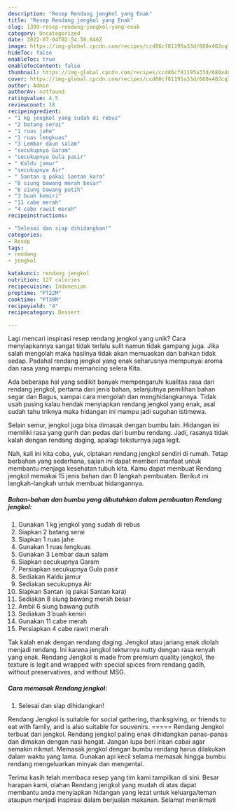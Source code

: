 ```yaml
---
description: "Resep Rendang jengkol yang Enak"
title: "Resep Rendang jengkol yang Enak"
slug: 1399-resep-rendang-jengkol-yang-enak
category: Uncategorized
date: 2022-07-04T02:54:50.646Z
image: https://img-global.cpcdn.com/recipes/ccd86cf81195a33d/680x482cq70/rendang-jengkol-foto-resep-utama.jpg
hideToc: false
enableToc: true
enableTocContent: false
thumbnail: https://img-global.cpcdn.com/recipes/ccd86cf81195a33d/680x482cq70/rendang-jengkol-foto-resep-utama.jpg
cover: https://img-global.cpcdn.com/recipes/ccd86cf81195a33d/680x482cq70/rendang-jengkol-foto-resep-utama.jpg
author: Admin
authorAv: notfound
ratingvalue: 4.5
reviewcount: 18
recipeingredient:
- "1 kg jengkol yang sudah di rebus"
- "2 batang serai"
- "1 ruas jahe"
- "1 ruas lengkuas"
- "3 Lembar daun salam"
- "secukupnya Garam"
- "secukupnya Gula pasir"
- " Kaldu jamur"
- "secukupnya Air"
- " Santan q pakai Santan kara"
- "8 siung bawang merah besar"
- "6 siung bawang putih"
- "3 buah kemiri"
- "11 cabe merah"
- "4 cabe rawit merah"
recipeinstructions:

- "Selesai dan siap dihidangkan!"
categories:
- Resep
tags:
- rendang
- jengkol

katakunci: rendang jengkol 
nutrition: 127 calories
recipecuisine: Indonesian
preptime: "PT22M"
cooktime: "PT30M"
recipeyield: "4"
recipecategory: Dessert

---
```





Lagi mencari inspirasi resep rendang jengkol yang unik? Cara menyiapkannya sangat tidak terlalu sulit namun tidak gampang juga. Jika salah mengolah maka hasilnya tidak akan memuaskan dan bahkan tidak sedap. Padahal rendang jengkol yang enak seharusnya mempunyai aroma dan rasa yang mampu memancing selera Kita.





Ada beberapa hal yang sedikit banyak mempengaruhi kualitas rasa dari rendang jengkol, pertama dari jenis bahan, selanjutnya pemilihan bahan segar dan Bagus, sampai cara mengolah dan menghidangkannya. Tidak usah pusing kalau hendak menyiapkan rendang jengkol yang enak,      asal sudah tahu triknya maka hidangan ini mampu jadi suguhan istimewa.














Selain semur, jengkol juga bisa dimasak dengan bumbu lain. Hidangan ini memiliki rasa yang gurih dan pedas dari bumbu rendang. Jadi, rasanya tidak kalah dengan rendang daging, apalagi teksturnya juga legit.






Nah, kali ini kita coba, yuk, ciptakan rendang jengkol sendiri di rumah. Tetap berbahan yang sederhana, sajian ini dapat memberi manfaat untuk membantu menjaga kesehatan tubuh kita. Kamu dapat membuat Rendang jengkol memakai 15 jenis bahan dan 0 langkah pembuatan. Berikut ini langkah-langkah untuk membuat hidangannya.

<!--inarticleads1-->

##### Bahan-bahan dan bumbu yang dibutuhkan dalam pembuatan Rendang jengkol:

1. Gunakan 1 kg jengkol yang sudah di rebus
1. Siapkan 2 batang serai
1. Siapkan 1 ruas jahe
1. Gunakan 1 ruas lengkuas
1. Gunakan 3 Lembar daun salam
1. Siapkan secukupnya Garam
1. Persiapkan secukupnya Gula pasir
1. Sediakan  Kaldu jamur
1. Sediakan secukupnya Air
1. Siapkan  Santan (q pakai Santan kara)
1. Sediakan 8 siung bawang merah besar
1. Ambil 6 siung bawang putih
1. Sediakan 3 buah kemiri
1. Gunakan 11 cabe merah
1. Persiapkan 4 cabe rawit merah


Tak kalah enak dengan rendang daging. Jengkol atau jariang enak diolah menjadi rendang. Ini karena jengkol tekturnya nutty dengan rasa renyah yang enak. Rendang Jengkol is made from premium quality jengkol, the texture is legit and wrapped with special spices from rendang gadih, without preservatives, and without MSG. 

<!--inarticleads2-->

##### Cara memasak Rendang jengkol:


1. Selesai dan siap dihidangkan!

Rendang Jengkol is suitable for social gathering, thanksgiving, or friends to eat with family, and is also suitable for souvenirs. ===== Rendang Jengkol terbuat dari jengkol. Rendang jengkol paling enak dihidangkan panas-panas dan dimakan dengan nasi hangat. Jangan lupa beri irisan cabai agar semakin nikmat. Memasak jengkol dengan bumbu rendang harus dilakukan dalam waktu yang lama. Gunakan api kecil selama memasak hingga bumbu rendang mengeluarkan minyak dan mengental. 

Terima kasih telah membaca resep yang tim kami tampilkan di sini. Besar harapan kami, olahan Rendang jengkol yang mudah di atas dapat membantu anda menyiapkan hidangan yang lezat untuk keluarga/teman ataupun menjadi inspirasi dalam berjualan makanan. Selamat menikmati
